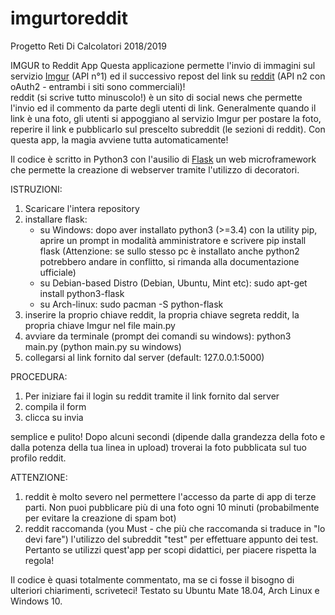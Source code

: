 # imgurtoreddit
Progetto Reti Di Calcolatori 2018/2019

IMGUR to Reddit App
Questa applicazione permette l'invio di immagini sul servizio <a href=https://apidocs.imgur.com/>Imgur</a> (API n°1) ed il successivo repost del link su <a href=https://www.reddit.com/dev/api> reddit</a> (API n2 con oAuth2 - entrambi i siti sono commerciali)!<br>
reddit (si scrive tutto minuscolo!) è un sito di social news che permette l'invio ed il commento da parte degli utenti di link.
Generalmente quando il link è una foto, gli utenti si appoggiano al servizio Imgur per postare la foto, reperire il link e pubblicarlo sul prescelto subreddit (le sezioni di reddit). Con questa app, la magia avviene tutta automaticamente!
 
Il codice è scritto in Python3 con l'ausilio di <a href=http://flask.pocoo.org/>Flask</a> un web microframework che permette la creazione di webserver tramite l'utilizzo di decoratori.
 
ISTRUZIONI:
<ol>
<li> Scaricare l'intera repository</li>
<li> installare flask:<br>
<ul><li>su Windows: dopo aver installato python3 (>=3.4) con la utility pip, aprire un prompt in modalità amministratore e scrivere pip install flask (Attenzione: se sullo stesso pc è installato anche python2 potrebbero andare in conflitto, si rimanda  alla documentazione ufficiale)</li>
<li>su Debian-based Distro (Debian, Ubuntu, Mint etc): sudo apt-get install python3-flask</li>
 <li>su Arch-linux: sudo pacman -S python-flask</li></ul></li>
<li> inserire la proprio chiave reddit, la propria chiave segreta reddit, la propria chiave Imgur nel file main.py</li>
 <li>avviare da terminale (prompt dei comandi su windows): python3 main.py (python main.py su windows)</li>
<li>collegarsi al link fornito dal server (default: 127.0.0.1:5000)</li></ol>
 
PROCEDURA:
<ol>
<li>Per iniziare fai il login su reddit tramite il link fornito dal server</li>
<li>compila il form</li>
<li>clicca su invia</li>
 </ol>
semplice e pulito! Dopo alcuni secondi (dipende dalla grandezza della foto e dalla potenza della tua linea in upload) troverai la foto pubblicata sul tuo profilo reddit.
 
ATTENZIONE:
<ol><li>reddit è molto severo nel permettere l'accesso da parte di app di terze parti. Non puoi pubblicare più di una foto ogni 10 minuti (probabilmente per evitare la creazione di spam bot)</li>
<li>reddit raccomanda (you Must - che più che raccomanda si traduce in "lo devi fare") l'utilizzo del subreddit "test" per effettuare appunto dei test. Pertanto se utilizzi quest'app per scopi didattici, per piacere rispetta la regola!</li>
 </ol>
 
Il codice è quasi totalmente commentato, ma se ci fosse il bisogno di ulteriori chiarimenti, scriveteci!
Testato su Ubuntu Mate 18.04, Arch Linux e Windows 10.
